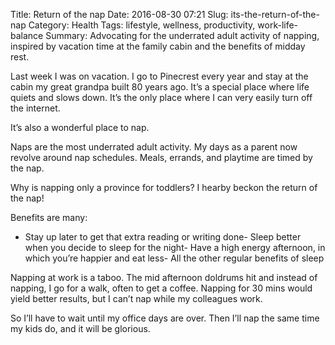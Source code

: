 Title: Return of the nap
Date: 2016-08-30 07:21
Slug: its-the-return-of-the-nap
Category: Health
Tags: lifestyle, wellness, productivity, work-life-balance
Summary: Advocating for the underrated adult activity of napping, inspired by vacation time at the family cabin and the benefits of midday rest.

Last week I was on vacation. I go to Pinecrest every year and stay at the cabin my great grandpa built 80 years ago. It’s a special place where life quiets and slows down. It’s the only place where I can very easily turn off the internet.

It’s also a wonderful place to nap.

Naps are the most underrated adult activity. My days as a parent now revolve around nap schedules. Meals, errands, and playtime are timed by the nap.

Why is napping only a province for toddlers? I hearby beckon the return of the nap!

Benefits are many:

- Stay up later to get that extra reading or writing done- Sleep better when you decide to sleep for the night- Have a high energy afternoon, in which you’re happier and eat less- All the other regular benefits of sleep

Napping at work is a taboo. The mid afternoon doldrums hit and instead of napping, I go for a walk, often to get a coffee. Napping for 30 mins would yield better results, but I can’t nap while my colleagues work.

So I’ll have to wait until my office days are over. Then I’ll nap the same time my kids do, and it will be glorious.